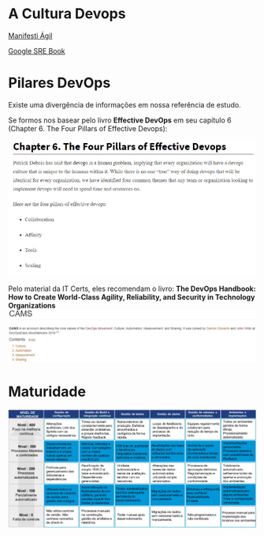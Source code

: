 # A Cultura Devops

[Manifesti Ágil](http://agilemanifesto.org)

[Google SRE Book](https://landing.google.com/sre/book.html)

# Pilares DevOps

Existe uma divergência de informações em nossa referência de estudo. 

Se formos nos basear pelo livro **Effective DevOps** em seu capítulo 6 (Chapter 6. The Four Pillars of Effective Devops):

![](img/4_pilares_devops.PNG)

Pelo material da IT Certs, eles recomendam o livro: **The DevOps Handbook: How to Create World-Class Agility, Reliability, and Security in Technology Organizations**  
![](img/CAMS_DevOps.PNG)

# Maturidade
![](img/maturidade.PNG)
